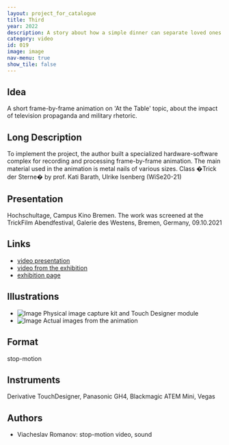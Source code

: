```yaml
---
layout: project_for_catalogue
title: Third
year: 2022
description: A story about how a simple dinner can separate loved ones and friends when the Third breaks through the screen.
category: video
id: 019
image: image
nav-menu: true
show_tile: false
---
```

## Idea

A short frame-by-frame animation on 'At the Table' topic, about the impact of television propaganda and military rhetoric.

## Long Description

To implement the project, the author built a specialized hardware-software complex for recording and processing frame-by-frame animation. The main material used in the animation is metal nails of various sizes. Class �Trick der Sterne� by prof. Kati Barath, Ulrike Isenberg (WiSe20-21)

## Presentation

Hochschultage, Campus Kino Bremen. The work was screened at the TrickFilm Abendfestival, Galerie des Westens, Bremen, Germany, 09.10.2021

## Links

- [video presentation](https://www.youtube.com/watch?v=hoF9YWCXGP8)
- [video from the exhibition](https://youtu.be/B8gVVMtiYNc)
- [exhibition page](https://www.gadewe.de/archiv-1/)

## Illustrations

- ![Image]('url') Physical image capture kit and Touch Designer module
- ![Image]('url') Actual images from the animation

## Format

stop-motion

## Instruments

Derivative TouchDesigner, Panasonic GH4, Blackmagic ATEM Mini, Vegas

## Authors
- Viacheslav Romanov: stop-motion video, sound
